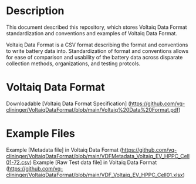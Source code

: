 
# Description
This document described this repository, which stores Voltaiq Data Format standardization and conventions and examples of Voltaiq Data Format.

Voltaiq Data Format is a CSV format describing the format and conventions to write battery data into. Standardization of format and conventions allows for ease of comparison and usability of the battery data across disparate collection methods, organizations, and testing protcols.

# Voltaiq Data Format
Downloadable [Voltaiq Data Format Specification] (https://github.com/vq-clininger/VoltaiqDataFormat/blob/main/Voltaiq%20Data%20Format.pdf)


# Example Files
Example [Metadata file] in Voltaiq Data Format (https://github.com/vq-clininger/VoltaiqDataFormat/blob/main/VDFMetadata_Voltaiq_EV_HPPC_Cell01-72.csv)
Example [Raw Test data file] in Voltaiq Data Format (https://github.com/vq-clininger/VoltaiqDataFormat/blob/main/VDF_Voltaiq_EV_HPPC_Cell01.xlsx)


